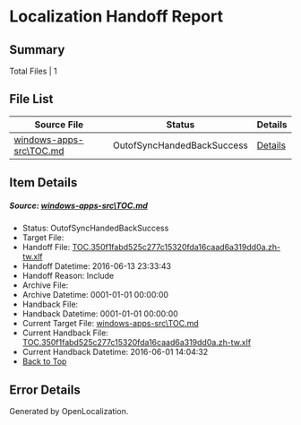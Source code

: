 # <a name='report-top'></a> Localization Handoff Report

## Summary
 Total Files | 1

## File List
 Source File | Status | Details 
 ----------- | ------ | ------- 
 [windows-apps-src\TOC.md](https://github.com/Microsoft/windows-apps/blob/5f3ab63aa4b4dae8221eefb7a1c06d209d5695e4/windows-apps-src/TOC.md) | OutofSyncHandedBackSuccess | [Details](#7a39db2cf9e424841ab28960dac800981c4229f83779)

## Item Details
##### <a name='7a39db2cf9e424841ab28960dac800981c4229f83779'></a> Source: [windows-apps-src\TOC.md](https://github.com/Microsoft/windows-apps/blob/5f3ab63aa4b4dae8221eefb7a1c06d209d5695e4/windows-apps-src/TOC.md)
* Status: OutofSyncHandedBackSuccess
* Target File: 
* Handoff File: [TOC.350f1fabd525c277c15320fda16caad6a319dd0a.zh-tw.xlf](https://github.com/Microsoft/WDG.handoff/blob/0f268deac4b32da55d4a738c6f7b8a51cebc4069/ol-handoff/Microsoft/windows-apps.zh-tw/master/TOC.350f1fabd525c277c15320fda16caad6a319dd0a.zh-tw.xlf)
* Handoff Datetime: 2016-06-13 23:33:43
* Handoff Reason: Include
* Archive File: 
* Archive Datetime: 0001-01-01 00:00:00
* Handback File: 
* Handback Datetime: 0001-01-01 00:00:00
* Current Target File: [windows-apps-src\TOC.md](https://github.com/Microsoft/windows-apps.zh-tw/blob/dd1cd79c890b897dcea817a87e8bdc0f8a8075e2/windows-apps-src/TOC.md)
* Current Handback File: [TOC.350f1fabd525c277c15320fda16caad6a319dd0a.zh-tw.xlf](https://github.com/Microsoft/WDG.handback/blob/b90c4ee90f2e635b617419c0868b3000438e0c1d/ol-handback/Microsoft/windows-apps.zh-tw/master/TOC.350f1fabd525c277c15320fda16caad6a319dd0a.zh-tw.xlf)
* Current Handback Datetime: 2016-06-01 14:04:32
* [Back to Top](#report-top)


## Error Details

Generated by OpenLocalization.
